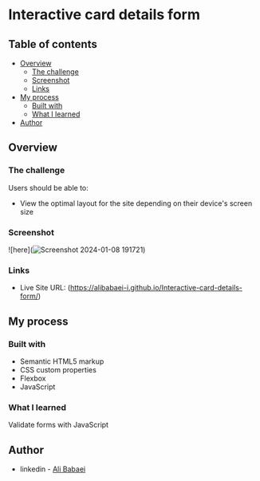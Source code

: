 # Interactive card details form

## Table of contents

- [Overview](#overview)
  - [The challenge](#the-challenge)
  - [Screenshot](#screenshot)
  - [Links](#links)
- [My process](#my-process)
  - [Built with](#built-with)
  - [What I learned](#what-i-learned)
- [Author](#author)



## Overview

### The challenge

Users should be able to:

- View the optimal layout for the site depending on their device's screen size

### Screenshot

![here](![Screenshot 2024-01-08 191721](https://github.com/AliBabaei-i/Interactive-card-details-form/assets/155062135/124ce4bb-ce59-44c3-9e22-929abb0a4db1))

### Links

- Live Site URL: (https://alibabaei-i.github.io/Interactive-card-details-form/)

## My process

### Built with

- Semantic HTML5 markup
- CSS custom properties
- Flexbox
- JavaScript

### What I learned

Validate forms with JavaScript

## Author

- linkedin - [Ali Babaei](https://www.linkedin.com/in/ali-babaee/)

